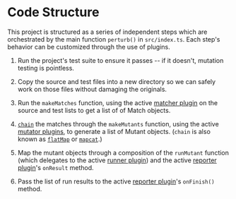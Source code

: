 # Code Structure

This project is structured as a series of independent steps which are orchestrated by the main function `perturb()` in `src/index.ts`. Each step's behavior can be customized through the use of plugins.

1. Run the project's test suite to ensure it passes -- if it doesn't, mutation testing is pointless.

2. Copy the source and test files into a new directory so we can safely work on those files without damaging the originals.

3. Run the `makeMatches` function, using the active [matcher plugin]() on the source and test lists to get a list of of Match objects.

4. [`chain`](http://ramdajs.com/0.21.0/docs/#chain) the matches through the `makeMutants` function, using the active [mutator plugins](), to generate a list of Mutant objects. (`chain` is also known as [`flatMap`](http://martinfowler.com/articles/collection-pipeline/flat-map.html) or [`mapcat`](https://clojuredocs.org/clojure.core/mapcat).)

5. Map the mutant objects through a composition of the `runMutant` function (which delegates to the active [runner plugin]()) and the active [reporter plugin]()'s `onResult` method.

6. Pass the list of run results to the active [reporter plugin]()'s `onFinish()` method.